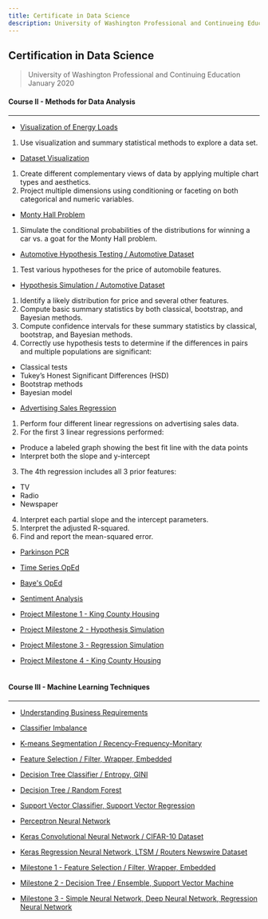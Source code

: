 ```yaml
---
title: Certificate in Data Science
description: University of Washington Professional and Continueing Education
---
```


## **Certification in Data Science**<br/>
> University of Washington Professional and Continuing Education  
> January 2020

#### Course II - Methods for Data Analysis  
---
* [Visualization of Energy Loads](https://github.com/n8sean/portfolio/blob/master/Course-02_L01_EnergyLoads.ipynb)<br/>
1. Use visualization and summary statistical methods to explore a data set.
    
* [Dataset Visualization](https://github.com/n8sean/portfolio/blob/master/Course-02_L02_Vizualization.ipynb)<br/>
1. Create different complementary views of data by applying multiple chart types and aesthetics.
2. Project multiple dimensions using conditioning or faceting on both categorical and numeric variables.

* [Monty Hall Problem](https://github.com/n8sean/portfolio/blob/master/Course-02_L03_MontyHall.ipynb)<br/>
1. Simulate the conditional probabilities of the distributions for winning a car vs. a goat for the Monty Hall problem.

* [Automotive Hypothesis Testing / Automotive Dataset](https://github.com/n8sean/portfolio/blob/master/Course-02_L04_AutoHypothesis.ipynb)<br/>
1. Test various hypotheses for the price of automobile features.

* [Hypothesis Simulation / Automotive Dataset](https://github.com/n8sean/portfolio/blob/master/Course-02_L05_HypothesisSim.ipynb)<br/>
1. Identify a likely distribution for price and several other features.
2. Compute basic summary statistics by both classical, bootstrap, and Bayesian methods.
3. Compute confidence intervals for these summary statistics by classical, bootstrap, and Bayesian methods.
4. Correctly use hypothesis tests to determine if the differences in pairs and multiple populations are significant:
 - Classical tests
 - Tukey’s Honest Significant Differences (HSD)
 - Bootstrap methods
 - Bayesian model

* [Advertising Sales Regression](https://github.com/n8sean/portfolio/blob/master/Course-02_L06_AdRegression.ipynb)<br/>
1. Perform four different linear regressions on advertising sales data.
2. For the first 3 linear regressions performed:
 - Produce a labeled graph showing the best fit line with the data points
 - Interpret both the slope and y-intercept
3. The 4th regression includes all 3 prior features:
 - TV
 - Radio
 - Newspaper
4. Interpret each partial slope and the intercept parameters.
5. Interpret the adjusted R-squared.
6. Find and report the mean-squared error.

* [Parkinson PCR](https://github.com/n8sean/portfolio/blob/master/Course-02_L07_ParkinsonPCR.ipynb)<br/>

* [Time Series OpEd](https://github.com/n8sean/portfolio/blob/master/Course-02_L08_TimeseriesOpEd.ipynb)<br/>

* [Baye's OpEd](https://github.com/n8sean/portfolio/blob/master/Course-02_L09_BayesOpEd.ipynb)<br/>

* [Sentiment Analysis](https://github.com/n8sean/portfolio/blob/master/Course-02_L10_Sentiment_Analysis2.ipynb)<br/>

* [Project Milestone 1 - King County Housing](https://github.com/n8sean/portfolio/blob/master/Course-02_Milestone-01_KingCountyHousing.ipynb)<br/>

* [Project Milestone 2 - Hypothesis Simulation](https://github.com/n8sean/portfolio/blob/master/Course-02_Milestone-02_HypothesisSim.ipynb)<br/>

* [Project Milestone 3 - Regression Simulation](https://github.com/n8sean/portfolio/blob/master/Course-02_Milestone-03_RegressionSim.ipynb)<br/>

* [Project Milestone 4 - King County Housing](https://github.com/n8sean/portfolio/blob/master/Course-02_Milestone-04_KingCountyHousing.ipynb)
<br/><br/>

#### Course III - Machine Learning Techniques  
---
* [Understanding Business Requirements](https://github.com/n8sean/portfolio/blob/master/Course-03_L01_Understanding-Business-Requirements.pdf)<br/>

* [Classifier Imbalance](https://github.com/n8sean/portfolio/blob/master/Course-03_L02_Classifier-Imbalance.ipynb)<br/>

* [K-means Segmentation / Recency-Frequency-Monitary](https://github.com/n8sean/portfolio/blob/master/Course-03_L03_Kmeans-Segmentation_Recency-Frequency-Monitary.ipynb)<br/>

* [Feature Selection / Filter, Wrapper, Embedded](https://github.com/n8sean/portfolio/blob/master/Course-03_L04_Feature-Selection_Filter-Wrapper-Embedded.ipynb)<br/>

* [Decision Tree Classifier / Entropy, GINI](https://github.com/n8sean/portfolio/blob/master/Course-03_L05_Decision-Tree-Classifier_Entropy-Gini.ipynb)<br/>

* [Decision Tree / Random Forest](https://github.com/n8sean/portfolio/blob/master/Course-03_L06_Decision-Tree_Random-Forest.ipynb)<br/>

* [Support Vector Classifier, Support Vector Regression](https://github.com/n8sean/portfolio/blob/master/Course-03_L07_Support-Vector-Classifier_Support-Vector-Regression.ipynb)<br/>

* [Perceptron Neural Network](https://github.com/n8sean/portfolio/blob/master/Course-03_L08_Perceptron-Neural-Network.ipynb)<br/>

* [Keras Convolutional Neural Network / CIFAR-10 Dataset](https://github.com/n8sean/portfolio/blob/master/Course-03_L09_Keras_Convolutional-Neural-Network_CIFAR-10.ipynb)<br/>

* [Keras Regression Neural Network, LTSM / Routers Newswire Dataset](https://github.com/n8sean/portfolio/blob/master/Course-03_L10_Keras_Regression-Neural-Network_LTSM_Routers-Newswire.ipynb)<br/>

* [Milestone 1 - Feature Selection / Filter, Wrapper, Embedded](https://github.com/n8sean/portfolio/blob/master/Course-03_Milestone-01_Feature-Selection_Filter-Wrapper-Embedded.ipynb)<br/>

* [Milestone 2 - Decision Tree / Ensemble, Support Vector Machine](https://github.com/n8sean/portfolio/blob/master/Course-03_Milestone-02_Decision-Tree_Ensemble-Decision-Tree_Support-Vector-Machine.ipynb)<br/>

* [Milestone 3 - Simple Neural Network, Deep Neural Network, Regression Neural Network](https://github.com/n8sean/portfolio/blob/master/Course-03_Milestone-03_Simple-Neural-Network_Deep-Neural-Network_Regression-Neural-Network.ipynb)<br/>
